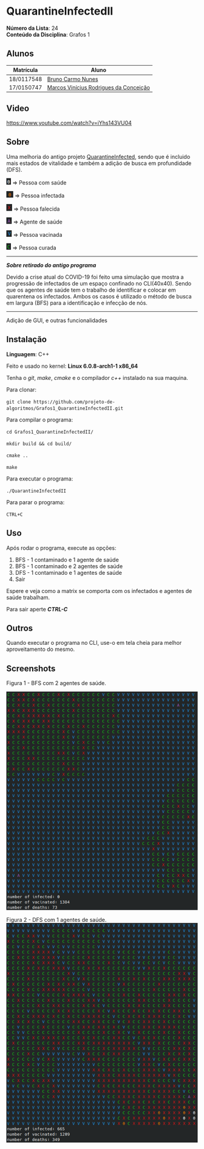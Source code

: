 # QuarantineInfectedII

**Número da Lista**: 24 <br>
**Conteúdo da Disciplina**: Grafos 1<br>

## Alunos
|Matrícula | Aluno |
| -- | -- |
| 18/0117548  |  [Bruno Carmo Nunes](https://github.com/brunocmo) |
| 17/0150747  |  [Marcos Vinícius Rodrigues da Conceição](https://github.com/marcos-mv) |

## Video 

https://www.youtube.com/watch?v=iYhs143VU04

## Sobre
Uma melhoria do antigo projeto [QuarantineInfected](https://github.com/projeto-de-algoritmos/Grafos1_QuarantineInfected), sendo que é incluido mais estados de vitalidade e também a adição de busca em profundidade (DFS). 


![saudavel](images/saudavel.png) => Pessoa com saúde

![infectado](images/infectado.png) => Pessoa infectada

![morto](images/morto.png) => Pessoa falecida

![sus](images/saude.png) => Agente de saúde

![vacinado](images/vacinado.png) => Pessoa vacinada

![curado](images/curado.png) => Pessoa curada

------------------------------------------------

***Sobre retirado do antigo programa***

Devido a crise atual do COVID-19 foi feito uma simulação que mostra a progressão de infectados de um espaço confinado no CLI(40x40). Sendo que os agentes de saúde tem o trabalho de identificar e colocar em quarentena os infectados. Ambos os casos é utilizado o método de busca em largura (BFS) para a identificação e infecção de nós.

------------------------------------------------

Adição de GUI, e outras funcionalidades

## Instalação
**Linguagem**: C++<br>

Feito e usado no kernel: **Linux 6.0.8-arch1-1 x86_64**

Tenha o *git*, *make*, *cmake* e o compilador *c++* instalado na sua maquina.

Para clonar:

`git clone https://github.com/projeto-de-algoritmos/Grafos1_QuarantineInfectedII.git`

Para compilar o programa:

`cd Grafos1_QuarantineInfectedII/`

`mkdir build && cd build/`

`cmake ..`

`make`

Para executar o programa:

`./QuarantineInfectedII`

Para parar o programa:

`CTRL+C`

## Uso

Após rodar o programa, execute as opções:

1. BFS - 1 contaminado e 1 agente de saúde
2. BFS - 1 contaminado e 2 agentes de saúde 
3. DFS - 1 contaminado e 1 agentes de saúde
0. Sair

Espere e veja como a matrix se comporta com os infectados e agentes de saúde trabalham.

Para sair aperte ***CTRL-C***

## Outros

Quando executar o programa no CLI, use-o em tela cheia para melhor aproveitamento do mesmo.

## Screenshots

Figura 1 - BFS com 2 agentes de saúde.

![BFS](images/BFS.png)

Figura 2 - DFS com 1 agentes de saúde.
![DFS](images/DFS.png)
